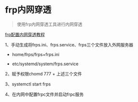 # frp内网穿透

> 使用frp内网穿透工具进行内网穿透

[frp配置内网穿透教程](https://cloud.tencent.com/developer/article/1837482)

1、手动生成将frps.ini、frps.service、frps三个文件放入外网服务器

- home/frps/frps+frps.ini

- etc/systemd/system/frps.service


2、赋予权限chomd 777 + 上述三个文件

3、systemctl start frps

4、在内网中配置frpc文件并启动frpc服务


